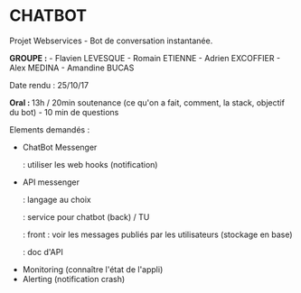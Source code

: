 # CHATBOT
Projet Webservices - Bot de conversation instantanée.

<p><B>GROUPE :</B> 
- Flavien LEVESQUE
- Romain ETIENNE
- Adrien EXCOFFIER
- Alex MEDINA
- Amandine BUCAS
</p>

Date rendu : 25/10/17
<p> <B>Oral : </B> 13h / 20min soutenance (ce qu'on a fait, comment, la stack, objectif du bot) - 10 min de questions

Elements demandés : 
 - ChatBot Messenger
	 <p> : utiliser les web hooks (notification)
- API messenger
	 <p> : langage au choix
	 <p> : service pour chatbot (back) / TU
	 <p> : front : voir les messages publiés par les utilisateurs (stockage en base)
	 <p> : doc d'API
- Monitoring (connaître l'état de l'appli)
- Alerting (notification crash)
